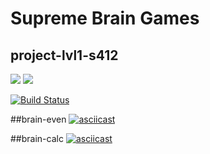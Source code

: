 # Supreme Brain Games
## project-lvl1-s412

<a href="https://codeclimate.com/github/amd-9/project-lvl1-s412/maintainability"><img src="https://api.codeclimate.com/v1/badges/60b03e0c5c7e0095ba3a/maintainability" /></a>
<a href="https://codeclimate.com/github/amd-9/project-lvl1-s412/test_coverage"><img src="https://api.codeclimate.com/v1/badges/60b03e0c5c7e0095ba3a/test_coverage" /></a>

[![Build Status](https://travis-ci.org/amd-9/project-lvl1-s412.svg?branch=master)](https://travis-ci.org/amd-9/project-lvl1-s412)

##brain-even
[![asciicast](https://asciinema.org/a/0ctahmQ4XELSNbdhCUA3zJ3y4.svg)](https://asciinema.org/a/0ctahmQ4XELSNbdhCUA3zJ3y4)

##brain-calc
[![asciicast](https://asciinema.org/a/2VNF7nF0eYfsjtM3sEXt9dF6t.svg)](https://asciinema.org/a/2VNF7nF0eYfsjtM3sEXt9dF6t)
